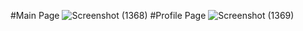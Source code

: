 #Main Page
![Screenshot (1368)](https://user-images.githubusercontent.com/86683029/139924077-896be767-9a2f-45c8-824d-acb31060548d.png)
#Profile Page
![Screenshot (1369)](https://user-images.githubusercontent.com/86683029/140288764-e30d6a72-831d-475b-b3ff-4a363917d184.png)
